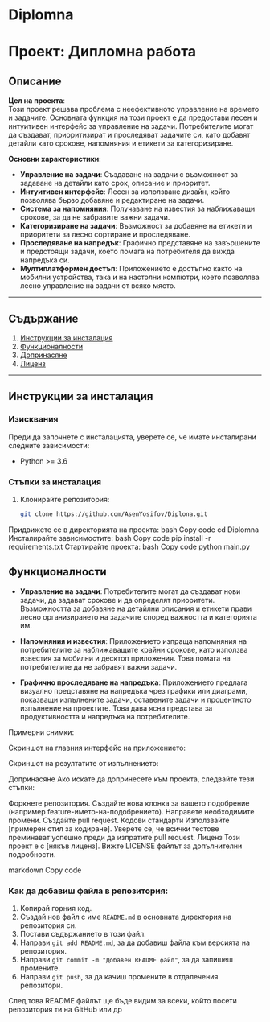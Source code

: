 # Diplomna
# Проект: Дипломна работа

## Описание
**Цел на проекта**:  
Този проект решава проблема с неефективното управление на времето и задачите. Основната функция на този проект е да предостави лесен и интуитивен интерфейс за управление на задачи. Потребителите могат да създават, приоритизират и проследяват задачите си, като добавят детайли като срокове, напомняния и етикети за категоризиране.

**Основни характеристики**:
- **Управление на задачи**: Създаване на задачи с възможност за задаване на детайли като срок, описание и приоритет.
- **Интуитивен интерфейс**: Лесен за използване дизайн, който позволява бързо добавяне и редактиране на задачи.
- **Система за напомняния**: Получаване на известия за наближаващи срокове, за да не забравите важни задачи.
- **Категоризиране на задачи**: Възможност за добавяне на етикети и приоритети за лесно сортиране и проследяване.
- **Проследяване на напредък**: Графично представяне на завършените и предстоящи задачи, което помага на потребителя да вижда напредъка си.
- **Мултиплатформен достъп**: Приложението е достъпно както на мобилни устройства, така и на настолни компютри, което позволява лесно управление на задачи от всяко място.

---

## Съдържание

1. [Инструкции за инсталация](#инструкции-за-инсталация)
2. [Функционалности](#функционалности)
3. [Допринасяне](#допринасяне)
4. [Лиценз](#лиценз)

---

## Инструкции за инсталация

### Изисквания
Преди да започнете с инсталацията, уверете се, че имате инсталирани следните зависимости:

- Python >= 3.6

### Стъпки за инсталация
1. Клонирайте репозитория:
   ```bash
   git clone https://github.com/AsenYosifov/Diplona.git
Придвижете се в директорията на проекта:
bash
Copy code
cd Diplomna
Инсталирайте зависимостите:
bash
Copy code
pip install -r requirements.txt
Стартирайте проекта:
bash
Copy code
python main.py
## Функционалности

- **Управление на задачи**: Потребителите могат да създават нови задачи, да задават срокове и да определят приоритети. Възможността за добавяне на детайлни описания и етикети прави лесно организирането на задачите според важността и категорията им.

- **Напомняния и известия**: Приложението изпраща напомняния на потребителите за наближаващите крайни срокове, като използва известия за мобилни и десктоп приложения. Това помага на потребителите да не забравят важни задачи.

- **Графично проследяване на напредъка**: Приложението предлага визуално представяне на напредъка чрез графики или диаграми, показващи изпълнените задачи, оставените задачи и процентното изпълнение на проектите. Това дава ясна представа за продуктивността и напредъка на потребителите.


Примерни снимки:

Скриншот на главния интерфейс на приложението:

Скриншот на резултатите от изпълнението:

Допринасяне
Ако искате да допринесете към проекта, следвайте тези стъпки:

Форкнете репозитория.
Създайте нова клонка за вашето подобрение (например feature-името-на-подобрението).
Направете необходимите промени.
Създайте pull request.
Кодови стандарти
Използвайте [примерен стил за кодиране].
Уверете се, че всички тестове преминават успешно преди да изпратите pull request.
Лиценз
Този проект е с [някъв  лиценз]. Вижте LICENSE файлът за допълнителни подробности.

markdown
Copy code

### Как да добавиш файла в репозитория:
1. Копирай горния код.
2. Създай нов файл с име `README.md` в основната директория на репозитория си.
3. Постави съдържанието в този файл.
4. Направи `git add README.md`, за да добавиш файла към версията на репозитория.
5. Направи `git commit -m "Добавен README файл"`, за да запишеш промените.
6. Направи `git push`, за да качиш промените в отдалечения репозитори.

След това README файлът ще бъде видим за всеки, който посети репозитория ти на GitHub или др
